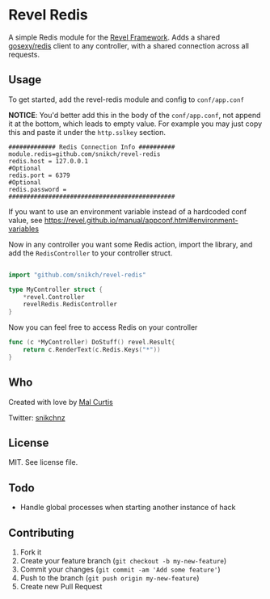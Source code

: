 # Revel Redis
A simple Redis module for the [Revel Framework](http://revel.github.io/). Adds a shared [gosexy/redis](https://github.com/gosexy/redis) client to any controller, with a shared connection across all requests.

## Usage

To get started, add the revel-redis module and config to `conf/app.conf`

**NOTICE**:
You'd better add this in the body of the `conf/app.conf`, 
not append it at the bottom, which leads to empty value. For example you
may just copy this and paste it under the `http.sslkey` section.

```
############# Redis Connection Info ##########
module.redis=github.com/snikch/revel-redis
redis.host = 127.0.0.1
#Optional
redis.port = 6379
#Optional
redis.password =
##############################################
```

If you want to use an environment variable instead of a hardcoded conf value, see https://revel.github.io/manual/appconf.html#environment-variables

Now in any controller you want some Redis action, import the library, and add the `RedisController` to your controller struct.

```go

import "github.com/snikch/revel-redis"

type MyController struct {
	*revel.Controller
	revelRedis.RedisController
}
```

Now you can feel free to access Redis on your controller

```go
func (c *MyController) DoStuff() revel.Result{
	return c.RenderText(c.Redis.Keys("*"))
}
```

## Who

Created with love by [Mal Curtis](http://github.com/snikch)

Twitter: [snikchnz](http://twitter.com/snikchnz)

## License

MIT. See license file.

## Todo

*  Handle global processes when starting another instance of hack

## Contributing

1. Fork it
2. Create your feature branch (`git checkout -b my-new-feature`)
3. Commit your changes (`git commit -am 'Add some feature'`)
4. Push to the branch (`git push origin my-new-feature`)
5. Create new Pull Request
